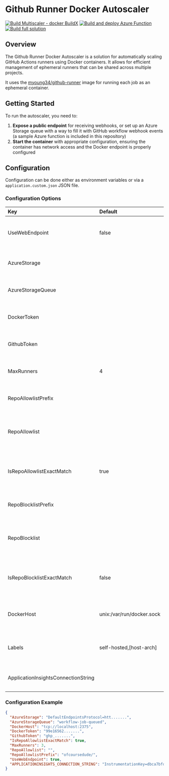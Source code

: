 # Github Runner Docker Autoscaler

[![Build Multiscaler - docker BuildX](https://github.com/ofcoursedude/github-actions-autoscaler/actions/workflows/MultiArchBuild.yml/badge.svg)](https://github.com/ofcoursedude/github-actions-autoscaler/actions/workflows/MultiArchBuild.yml)
[![Build and deploy Azure Function](https://github.com/ofcoursedude/github-actions-autoscaler/actions/workflows/WorkflowFunctions.yml/badge.svg)](https://github.com/ofcoursedude/github-actions-autoscaler/actions/workflows/WorkflowFunctions.yml)
[![Build full solution](https://github.com/ofcoursedude/github-actions-autoscaler/actions/workflows/BranchBuild.yml/badge.svg)](https://github.com/ofcoursedude/github-actions-autoscaler/actions/workflows/BranchBuild.yml)

## Overview

The Github Runner Docker Autoscaler is a solution for automatically scaling GitHub Actions runners using Docker containers. It allows for efficient management of ephemeral runners that can be shared across multiple projects.

It uses the [myoung34/github-runner](https://github.com/myoung34/docker-github-actions-runner) image for running each job as an ephemeral container.

## Getting Started

To run the autoscaler, you need to:

1. **Expose a public endpoint** for receiving webhooks, or set up an Azure Storage queue with a way to fill it with GitHub workflow webhook events (a sample Azure function is included in this repository)
2. **Start the container** with appropriate configuration, ensuring the container has network access and the Docker endpoint is properly configured



## Configuration

Configuration can be done either as environment variables or via a `application.custom.json` JSON file.




### Configuration Options



| **Key**                                 | **Default**                 | **Description**                                            |
|:----------------------------------------|:----------------------------|:-----------------------------------------------------------|
| UseWebEndpoint                          | false                       | Use a web endpoint to receive webhook events.              |
| AzureStorage                            |                             | Azure Storage connection string                            |
| AzureStorageQueue                       |                             | Azure Storage Queue name                                   |
| DockerToken                             |                             | PAT for Docker hub (to avoid daily limits)                 |
| GithubToken                             |                             | PAT for GitHub (to register runners)                       |
| MaxRunners                              | 4                           | Max number of concurrent runners                           |
| RepoAllowlistPrefix                     |                             | Allowlist prefix for GitHub repos                         |
| RepoAllowlist                           |                             | Comma-separated list of allowlisted GitHub repos            |
| IsRepoAllowlistExactMatch               | true                        | Whether items in allowlist are exact matches or prefixes    |
| RepoBlocklistPrefix                     |                             | Blocklist prefix for GitHub repos                          |
| RepoBlocklist                           |                             | Comma-separated list of blocklisted GitHub repos            |
| IsRepoBlocklistExactMatch               | false                       | Whether items in blocklist are exact matches or prefixes    |
| DockerHost                              | unix:/var/run/docker.sock   | Docker endpoint the autoscaler should use                  |
| Labels                                  | self-hosted,[host-arch]     | Comma-separated list of labels applied to runners          |
| ApplicationInsightsConnectionString     |                             | Connection string for Application Insights                 | 




### Configuration Example


```json
{
  "AzureStorage": "DefaultEndpointsProtocol=htt.......",
  "AzureStorageQueue": "workflow-job-queued",
  "DockerHost": "tcp://localhost:2375",
  "DockerToken": "99e16562.......",
  "GithubToken": "ghp_.......",
  "IsRepoAllowlistExactMatch": true,
  "MaxRunners": 3,
  "RepoAllowlist": "",
  "RepoAllowlistPrefix": "ofcoursedude/",
  "UseWebEndpoint": true,
  "APPLICATIONINSIGHTS_CONNECTION_STRING": "InstrumentationKey=dbca7bfd-......."
}
```
